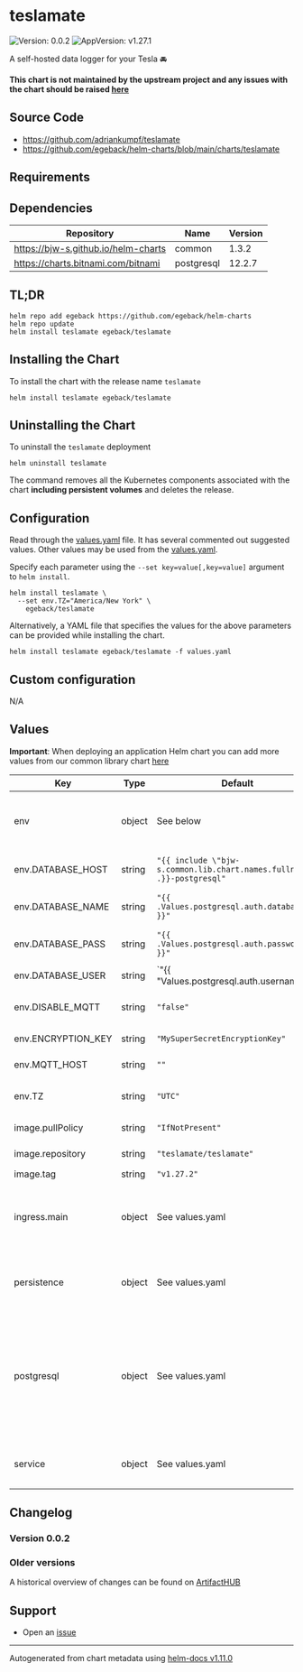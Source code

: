 # teslamate

![Version: 0.0.2](https://img.shields.io/badge/Version-0.0.2-informational?style=flat-square) ![AppVersion: v1.27.1](https://img.shields.io/badge/AppVersion-v1.27.1-informational?style=flat-square)

A self-hosted data logger for your Tesla 🚘

**This chart is not maintained by the upstream project and any issues with the chart should be raised [here](https://github.com/egeback/helm-charts/issues/new/choose)**

## Source Code

* <https://github.com/adriankumpf/teslamate>
* <https://github.com/egeback/helm-charts/blob/main/charts/teslamate>

## Requirements

## Dependencies

| Repository | Name | Version |
|------------|------|---------|
| https://bjw-s.github.io/helm-charts | common | 1.3.2 |
| https://charts.bitnami.com/bitnami | postgresql | 12.2.7 |

## TL;DR

```console
helm repo add egeback https://github.com/egeback/helm-charts
helm repo update
helm install teslamate egeback/teslamate
```

## Installing the Chart

To install the chart with the release name `teslamate`

```console
helm install teslamate egeback/teslamate
```

## Uninstalling the Chart

To uninstall the `teslamate` deployment

```console
helm uninstall teslamate
```

The command removes all the Kubernetes components associated with the chart **including persistent volumes** and deletes the release.

## Configuration

Read through the [values.yaml](./values.yaml) file. It has several commented out suggested values.
Other values may be used from the [values.yaml](https://github.com/bjw-s/helm-charts/blob/main/charts/library/common/values.yaml).

Specify each parameter using the `--set key=value[,key=value]` argument to `helm install`.

```console
helm install teslamate \
  --set env.TZ="America/New York" \
    egeback/teslamate
```

Alternatively, a YAML file that specifies the values for the above parameters can be provided while installing the chart.

```console
helm install teslamate egeback/teslamate -f values.yaml
```

## Custom configuration

N/A

## Values

**Important**: When deploying an application Helm chart you can add more values from our common library chart [here](https://github.com/bjw-s/helm-charts/tree/main/charts/library/common)

| Key | Type | Default | Description |
|-----|------|---------|-------------|
| env | object | See below | environment variables. See [teslamate docs](https://docs.teslamate.org/docs/configuration/environment_variables) for more details. |
| env.DATABASE_HOST | string | `"{{ include \"bjw-s.common.lib.chart.names.fullname\" .}}-postgresql"` | Postgres database hostname |
| env.DATABASE_NAME | string | `"{{ .Values.postgresql.auth.database }}"` | Postgres database password |
| env.DATABASE_PASS | string | `"{{ .Values.postgresql.auth.password }}"` | Postgres database password |
| env.DATABASE_USER | string | `"{{ \"Values.postgresql.auth.username\" | default \"postgres\" }}"` | Postgres database user name |
| env.DISABLE_MQTT | string | `"false"` | Disables the MQTT feature if `true` |
| env.ENCRYPTION_KEY | string | `"MySuperSecretEncryptionKey"` | Teslamate encryption key |
| env.MQTT_HOST | string | `""` | MQTT server host |
| env.TZ | string | `"UTC"` | Set the container timezone |
| image.pullPolicy | string | `"IfNotPresent"` | image pull policy |
| image.repository | string | `"teslamate/teslamate"` | image repository |
| image.tag | string | `"v1.27.2"` | image tag |
| ingress.main | object | See values.yaml | Enable and configure ingress settings for the chart under this key. |
| persistence | object | See values.yaml | Configure persistence settings for the chart under this key. |
| postgresql | object | See values.yaml | Enable and configure postgresql database subchart under this key.    For more options see [postgresql chart documentation](https://github.com/bitnami/charts/tree/master/bitnami/postgresql) |
| service | object | See values.yaml | Configures service settings for the chart. |

## Changelog

### Version 0.0.2

### Older versions

A historical overview of changes can be found on [ArtifactHUB](https://artifacthub.io/packages/helm/egeback/teslamate?modal=changelog)

## Support
- Open an [issue](https://github.com/egeback/helm-charts/issues/new/choose)

----------------------------------------------
Autogenerated from chart metadata using [helm-docs v1.11.0](https://github.com/norwoodj/helm-docs/releases/v1.11.0)
